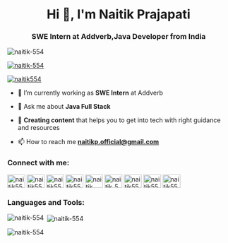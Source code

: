 <h1 align="center">Hi 👋, I'm Naitik Prajapati</h1>
<h3 align="center">SWE Intern at Addverb,Java Developer from India </h3>


<p align="left"> <img src="https://komarev.com/ghpvc/?username=naitik-554&label=Profile%20views&color=0e75b6&style=flat" alt="naitik-554" /> </p>

<p align="left"> <a href="https://github.com/ryo-ma/github-profile-trophy"><img src="https://github-profile-trophy.vercel.app/?username=naitik-554" alt="naitik-554" /></a> </p>

<p align="left"> <a href="[https://twitter.com/naitik554](https://twitter.com/Naitik554)" target="_blank"><img src="https://img.shields.io/twitter/follow/naitik554?logo=twitter&style=for-the-badge" alt="naitik554" /></a> </p>

- 🌱 I’m currently working as **SWE Intern** at Addverb

- 💬 Ask me about **Java Full Stack**

- 🙌 **Creating content** that helps you to get into tech with right guidance and resources 

- 📫 How to reach me **naitikp.official@gmail.com**

<h3 align="left">Connect with me:</h3>
<p align="left">
<a href="https://twitter.com/naitik554" target="blank"><img align="center" src="https://raw.githubusercontent.com/rahuldkjain/github-profile-readme-generator/master/src/images/icons/Social/twitter.svg" alt="naitik554" height="30" width="40" /></a>
<a href="https://linkedin.com/in/naitik554" target="blank"><img align="center" src="https://raw.githubusercontent.com/rahuldkjain/github-profile-readme-generator/master/src/images/icons/Social/linked-in-alt.svg" alt="naitik554" height="30" width="40" /></a>
<a href="https://kaggle.com/naitik554" target="blank"><img align="center" src="https://raw.githubusercontent.com/rahuldkjain/github-profile-readme-generator/master/src/images/icons/Social/kaggle.svg" alt="naitik554" height="30" width="40" /></a>
<a href="https://instagram.com/naitik.code" target="blank"><img align="center" src="https://raw.githubusercontent.com/rahuldkjain/github-profile-readme-generator/master/src/images/icons/Social/instagram.svg" alt="naitik554" height="30" width="40" /></a>
<a href="https://www.youtube.com/c/naitik prajapati" target="blank"><img align="center" src="https://raw.githubusercontent.com/rahuldkjain/github-profile-readme-generator/master/src/images/icons/Social/youtube.svg" alt="naitik prajapati" height="30" width="40" /></a>
<a href="https://www.codechef.com/users/naitik_554" target="blank"><img align="center" src="https://cdn.jsdelivr.net/npm/simple-icons@3.1.0/icons/codechef.svg" alt="naitik_554" height="30" width="40" /></a>
<a href="https://codeforces.com/profile/naitik554" target="blank"><img align="center" src="https://raw.githubusercontent.com/rahuldkjain/github-profile-readme-generator/master/src/images/icons/Social/codeforces.svg" alt="naitik554" height="30" width="40" /></a>
<a href="https://www.leetcode.com/naitik554" target="blank"><img align="center" src="https://raw.githubusercontent.com/rahuldkjain/github-profile-readme-generator/master/src/images/icons/Social/leet-code.svg" alt="naitik554" height="30" width="40" /></a>
<a href="https://auth.geeksforgeeks.org/user/naitik554" target="blank"><img align="center" src="https://raw.githubusercontent.com/rahuldkjain/github-profile-readme-generator/master/src/images/icons/Social/geeks-for-geeks.svg" alt="naitik554" height="30" width="40" /></a>
</p>

<h3 align="left">Languages and Tools:</h3>
<!-- <p align="left"> <a href="https://appwrite.io" target="_blank" rel="noreferrer"> <img src="https://www.vectorlogo.zone/logos/appwriteio/appwriteio-icon.svg" alt="appwrite" width="40" height="40"/> </a> <a href="https://getbootstrap.com" target="_blank" rel="noreferrer"> <img src="https://raw.githubusercontent.com/devicons/devicon/master/icons/bootstrap/bootstrap-plain-wordmark.svg" alt="bootstrap" width="40" height="40"/> </a> <a href="https://www.cprogramming.com/" target="_blank" rel="noreferrer"> <img src="https://raw.githubusercontent.com/devicons/devicon/master/icons/c/c-original.svg" alt="c" width="40" height="40"/> </a> <a href="https://www.w3schools.com/cpp/" target="_blank" rel="noreferrer"> <img src="https://raw.githubusercontent.com/devicons/devicon/master/icons/cplusplus/cplusplus-original.svg" alt="cplusplus" width="40" height="40"/> </a> <a href="https://www.w3schools.com/css/" target="_blank" rel="noreferrer"> <img src="https://raw.githubusercontent.com/devicons/devicon/master/icons/css3/css3-original-wordmark.svg" alt="css3" width="40" height="40"/> </a> <a href="https://expressjs.com" target="_blank" rel="noreferrer"> <img src="https://raw.githubusercontent.com/devicons/devicon/master/icons/express/express-original-wordmark.svg" alt="express" width="40" height="40"/> </a> <a href="https://git-scm.com/" target="_blank" rel="noreferrer"> <img src="https://www.vectorlogo.zone/logos/git-scm/git-scm-icon.svg" alt="git" width="40" height="40"/> </a> <a href="https://www.w3.org/html/" target="_blank" rel="noreferrer"> <img src="https://raw.githubusercontent.com/devicons/devicon/master/icons/html5/html5-original-wordmark.svg" alt="html5" width="40" height="40"/> </a> <a href="https://developer.mozilla.org/en-US/docs/Web/JavaScript" target="_blank" rel="noreferrer"> <img src="https://raw.githubusercontent.com/devicons/devicon/master/icons/javascript/javascript-original.svg" alt="javascript" width="40" height="40"/> </a> <a href="https://www.mongodb.com/" target="_blank" rel="noreferrer"> <img src="https://raw.githubusercontent.com/devicons/devicon/master/icons/mongodb/mongodb-original-wordmark.svg" alt="mongodb" width="40" height="40"/> </a> <a href="https://www.mysql.com/" target="_blank" rel="noreferrer"> <img src="https://raw.githubusercontent.com/devicons/devicon/master/icons/mysql/mysql-original-wordmark.svg" alt="mysql" width="40" height="40"/> </a> <a href="https://nodejs.org" target="_blank" rel="noreferrer"> <img src="https://raw.githubusercontent.com/devicons/devicon/master/icons/nodejs/nodejs-original-wordmark.svg" alt="nodejs" width="40" height="40"/> </a> <a href="https://opencv.org/" target="_blank" rel="noreferrer"> <img src="https://www.vectorlogo.zone/logos/opencv/opencv-icon.svg" alt="opencv" width="40" height="40"/> </a> <a href="https://pandas.pydata.org/" target="_blank" rel="noreferrer"> <img src="https://raw.githubusercontent.com/devicons/devicon/2ae2a900d2f041da66e950e4d48052658d850630/icons/pandas/pandas-original.svg" alt="pandas" width="40" height="40"/> </a> <a href="https://www.python.org" target="_blank" rel="noreferrer"> <img src="https://raw.githubusercontent.com/devicons/devicon/master/icons/python/python-original.svg" alt="python" width="40" height="40"/> </a> <a href="https://pytorch.org/" target="_blank" rel="noreferrer"> <img src="https://www.vectorlogo.zone/logos/pytorch/pytorch-icon.svg" alt="pytorch" width="40" height="40"/> </a> <a href="https://reactjs.org/" target="_blank" rel="noreferrer"> <img src="https://raw.githubusercontent.com/devicons/devicon/master/icons/react/react-original-wordmark.svg" alt="react" width="40" height="40"/> </a> <a href="https://scikit-learn.org/" target="_blank" rel="noreferrer"> <img src="https://upload.wikimedia.org/wikipedia/commons/0/05/Scikit_learn_logo_small.svg" alt="scikit_learn" width="40" height="40"/> </a> <a href="https://seaborn.pydata.org/" target="_blank" rel="noreferrer"> <img src="https://seaborn.pydata.org/_images/logo-mark-lightbg.svg" alt="seaborn" width="40" height="40"/> </a> <a href="https://tailwindcss.com/" target="_blank" rel="noreferrer"> <img src="https://www.vectorlogo.zone/logos/tailwindcss/tailwindcss-icon.svg" alt="tailwind" width="40" height="40"/> </a> <a href="https://www.tensorflow.org" target="_blank" rel="noreferrer"> <img src="https://www.vectorlogo.zone/logos/tensorflow/tensorflow-icon.svg" alt="tensorflow" width="40" height="40"/> </a> </p> -->

<p><img align="left" src="https://github-readme-stats.vercel.app/api/top-langs?username=naitik-554&show_icons=true&locale=en&layout=compact" alt="naitik-554" /></p>

<p>&nbsp;<img align="center" src="https://github-readme-stats.vercel.app/api?username=naitik-554&show_icons=true&locale=en" alt="naitik-554" /></p>

<p><img align="center" src="https://github-readme-streak-stats.herokuapp.com/?user=naitik-554&" alt="naitik-554" /></p>

